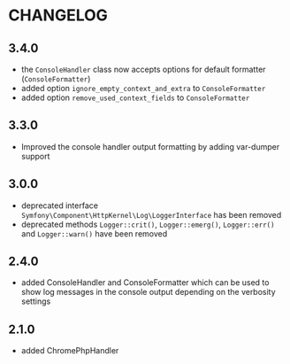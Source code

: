 CHANGELOG
=========

3.4.0
-----

 * the `ConsoleHandler` class now accepts options for default formatter (`ConsoleFormatter`)
 * added option `ignore_empty_context_and_extra` to `ConsoleFormatter`
 * added option `remove_used_context_fields` to `ConsoleFormatter`

3.3.0
-----

 * Improved the console handler output formatting by adding var-dumper support

3.0.0
-----

 * deprecated interface `Symfony\Component\HttpKernel\Log\LoggerInterface` has been removed
 * deprecated methods `Logger::crit()`, `Logger::emerg()`, `Logger::err()` and `Logger::warn()` have been removed

2.4.0
-----

 * added ConsoleHandler and ConsoleFormatter which can be used to show log messages
   in the console output depending on the verbosity settings

2.1.0
-----

 * added ChromePhpHandler
